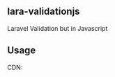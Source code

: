 ## lara-validationjs

Laravel Validation but in Javascript

## Usage

CDN: <script src="https://cdn.jsdelivr.net/gh/Evanna456/lara-validationjs@main/validator.js">

Supported Rule:
	
```
required, integer, number, min, max, email, regex
```
	
Methods:
	
```
fails() => returns (boolean) true when an input is invalid</p>
errors() => returns (object) all error messages
first() => returns (object) the first error message
firstErrors() => returns (object) all first error message for each input
```

Basic Usage:
```js
const _validator = new Validator();
        var data = {
          name: $('#name').val(),
          email: $('#email').val(),
          username: $('#username').val()
        };
        _validator.make(data, {
          name: "required|min:3|max:20",
          username: "required|alphanum",
          email: "required|email"
        });
        if (_validator.fails()) {
          console.log(_validator.first().error);
          return;
        }
```
Custom Message:

```
:attribute => name of the input
:rule => value of the input for example :min, :max
```

```js
const _validator = new Validator();
        var data = {
          name: $('#name').val(),
          email: $('#email').val(),
          username: $('#username').val()
        };
        _validator.make(data, {
          name: "required|min:3|max:20",
          username: "required|alphanum",
          email: "required|email"
        }, messages = {
	  "required": "The :attribute field is required", //apply to all with a required rule
	  "email.required": "It is required to have an :attribute" //apply this message to a specific input with a required rule
	});
        if (_validator.fails()) {
          console.log(_validator.first().error);
          return;
        }
```

## Roadmap

| Task    | Status | Items  | 
| ------- | ------ | ---------- |
| Validation Functions | Finished | <ul><li>- [x] required</li><li>- [x] integer</li><li>- [x] number</li><li>- [x] min</li><li>- [x] max</li><li>- [x] email</li><li>- [x] regex</li></ul> |
| HTML Compatibility | Finished | <ul><li>- [x] Javascript</li></ul> |
| ExpressJS Compatibility | Finished | <ul><li>- [x] Javascript</li></ul> |
| Vue Compatibility | Pending | <ul><li>- [] required</li></ul> |

## Javascript 

<p align="center"><img src="https://i.imgur.com/VVZKmC1.jpg" width="150px" height="auto" alt="Logo"></a></p>

JavaScript is a high-level, often just-in-time compiled language that conforms to the ECMAScript standard.
It has dynamic typing, prototype-based object-orientation, and first-class functions.It is multi-paradigm, supporting event-driven, 
functional, and imperative programming styles. It has application programming interfaces (APIs) for working with text, dates, regular 
expressions, standard data structures, and the Document Object Model (DOM).

* [Github](https://github.com/tc39)
* [Documentation](https://developer.mozilla.org/en-US/docs/Web/JavaScript)

## License

lara-validationjs is licensed under [MIT](https://choosealicense.com/licenses/mit/)
